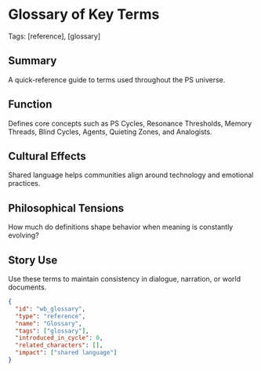 # Glossary of Key Terms
Tags: [reference], [glossary]

## Summary
A quick-reference guide to terms used throughout the PS universe.

## Function
Defines core concepts such as PS Cycles, Resonance Thresholds, Memory Threads, Blind Cycles, Agents, Quieting Zones, and Analogists.

## Cultural Effects
Shared language helps communities align around technology and emotional practices.

## Philosophical Tensions
How much do definitions shape behavior when meaning is constantly evolving?

## Story Use
Use these terms to maintain consistency in dialogue, narration, or world documents.

```json
{
  "id": "wb_glossary",
  "type": "reference",
  "name": "Glossary",
  "tags": ["glossary"],
  "introduced_in_cycle": 0,
  "related_characters": [],
  "impact": ["shared language"]
}
```

